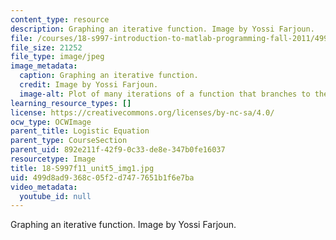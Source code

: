 ```yaml
---
content_type: resource
description: Graphing an iterative function. Image by Yossi Farjoun.
file: /courses/18-s997-introduction-to-matlab-programming-fall-2011/499d8ad9368c05f2d7477651b1f6e7ba_18-S997f11_unit5_img1.jpg
file_size: 21252
file_type: image/jpeg
image_metadata:
  caption: Graphing an iterative function.
  credit: Image by Yossi Farjoun.
  image-alt: Plot of many iterations of a function that branches to the right.
learning_resource_types: []
license: https://creativecommons.org/licenses/by-nc-sa/4.0/
ocw_type: OCWImage
parent_title: Logistic Equation
parent_type: CourseSection
parent_uid: 892e211f-42f9-0c33-de8e-347b0fe16037
resourcetype: Image
title: 18-S997f11_unit5_img1.jpg
uid: 499d8ad9-368c-05f2-d747-7651b1f6e7ba
video_metadata:
  youtube_id: null
---
```

Graphing an iterative function. Image by Yossi Farjoun.